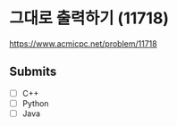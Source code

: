 # 그대로 출력하기 (11718)

https://www.acmicpc.net/problem/11718

## Submits

- [ ] C++
- [ ] Python
- [ ] Java